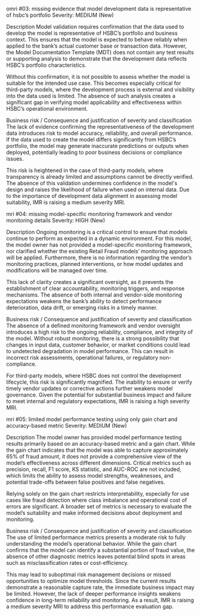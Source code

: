 omri #03: missing evidence that model development data is representative of hsbc’s portfolio
Severity: MEDIUM (New)

Description
Model validation requires confirmation that the data used to develop the model is representative of HSBC’s portfolio and business context. This ensures that the model is expected to behave reliably when applied to the bank’s actual customer base or transaction data. However, the Model Documentation Template (MDT) does not contain any test results or supporting analysis to demonstrate that the development data reflects HSBC’s portfolio characteristics.

Without this confirmation, it is not possible to assess whether the model is suitable for the intended use case. This becomes especially critical for third-party models, where the development process is external and visibility into the data used is limited. The absence of such analysis creates a significant gap in verifying model applicability and effectiveness within HSBC’s operational environment.

Business risk / Consequence and justification of severity and classification
The lack of evidence confirming the representativeness of the development data introduces risk to model accuracy, reliability, and overall performance. If the data used to create the model differs significantly from HSBC’s portfolio, the model may generate inaccurate predictions or outputs when deployed, potentially leading to poor business decisions or compliance issues.

This risk is heightened in the case of third-party models, where transparency is already limited and assumptions cannot be directly verified. The absence of this validation undermines confidence in the model's design and raises the likelihood of failure when used on internal data. Due to the importance of development data alignment in assessing model suitability, IMR is raising a medium severity MRI.


mri #04: missing model-specific monitoring framework and vendor monitoring details
Severity: HIGH (New)

Description
Ongoing monitoring is a critical control to ensure that models continue to perform as expected in a dynamic environment. For this model, the model owner has not provided a model-specific monitoring framework, nor clarified whether the existing Retail Fraud models’ monitoring approach will be applied. Furthermore, there is no information regarding the vendor’s monitoring practices, planned interventions, or how model updates and modifications will be managed over time.

This lack of clarity creates a significant oversight, as it prevents the establishment of clear accountability, monitoring triggers, and response mechanisms. The absence of both internal and vendor-side monitoring expectations weakens the bank’s ability to detect performance deterioration, data drift, or emerging risks in a timely manner.

Business risk / Consequence and justification of severity and classification
The absence of a defined monitoring framework and vendor oversight introduces a high risk to the ongoing reliability, compliance, and integrity of the model. Without robust monitoring, there is a strong possibility that changes in input data, customer behavior, or market conditions could lead to undetected degradation in model performance. This can result in incorrect risk assessments, operational failures, or regulatory non-compliance.

For third-party models, where HSBC does not control the development lifecycle, this risk is significantly magnified. The inability to ensure or verify timely vendor updates or corrective actions further weakens model governance. Given the potential for substantial business impact and failure to meet internal and regulatory expectations, IMR is raising a high severity MRI.


mri #05: limited model performance testing using only gain chart and accuracy-based metric
Severity: MEDIUM (New)

Description
The model owner has provided model performance testing results primarily based on an accuracy-based metric and a gain chart. While the gain chart indicates that the model was able to capture approximately 65% of fraud amount, it does not provide a comprehensive view of the model’s effectiveness across different dimensions. Critical metrics such as precision, recall, F1 score, KS statistic, and AUC-ROC are not included, which limits the ability to assess model strengths, weaknesses, and potential trade-offs between false positives and false negatives.

Relying solely on the gain chart restricts interpretability, especially for use cases like fraud detection where class imbalance and operational cost of errors are significant. A broader set of metrics is necessary to evaluate the model’s suitability and make informed decisions about deployment and monitoring.

Business risk / Consequence and justification of severity and classification
The use of limited performance metrics presents a moderate risk to fully understanding the model’s operational behavior. While the gain chart confirms that the model can identify a substantial portion of fraud value, the absence of other diagnostic metrics leaves potential blind spots in areas such as misclassification rates or cost-efficiency.

This may lead to suboptimal risk management decisions or missed opportunities to optimize model thresholds. Since the current results demonstrate a reasonable capture rate, the immediate business impact may be limited. However, the lack of deeper performance insights weakens confidence in long-term reliability and monitoring. As a result, IMR is raising a medium severity MRI to address this performance evaluation gap.
